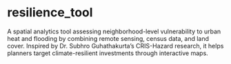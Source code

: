 # resilience_tool
A spatial analytics tool assessing neighborhood-level vulnerability to urban heat and flooding by combining remote sensing, census data, and land cover. Inspired by Dr. Subhro Guhathakurta’s CRIS-Hazard research, it helps planners target climate-resilient investments through interactive maps.
